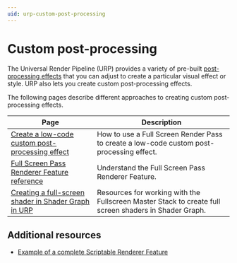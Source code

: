 ```yaml
---
uid: urp-custom-post-processing
---
```


# Custom post-processing

The Universal Render Pipeline (URP) provides a variety of pre-built [post-processing effects](../integration-with-post-processing) that you can adjust to create a particular visual effect or style. URP also lets you create custom post-processing effects.

The following pages describe different approaches to creating custom post-processing effects.

| Page | Description |
|-|-|
| [Create a low-code custom post-processing effect](post-processing-custom-effect-low-code.md) | How to use a Full Screen Render Pass to create a low-code custom post-processing effect. |
| [Full Screen Pass Renderer Feature reference](../renderer-features/renderer-feature-full-screen-pass.md) | Understand the Full Screen Pass Renderer Feature. |
| [Creating a full-screen shader in Shader Graph in URP](../urp-shaders/fullscreen-master-stack-urp.md) | Resources for working with the Fullscreen Master Stack to create full screen shaders in Shader Graph. |

## Additional resources

- [Example of a complete Scriptable Renderer Feature](../renderer-features/how-to-fullscreen-blit.md)

